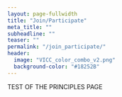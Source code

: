 ```yaml
---
layout: page-fullwidth
title: "Join/Participate"
meta_title: ""
subheadline: ""
teaser: ""
permalink: "/join_participate/"
header:
  image: "VICC_color_combo_v2.png"
  background-color: "#18252B"
---
```



TEST OF THE PRINCIPLES PAGE
